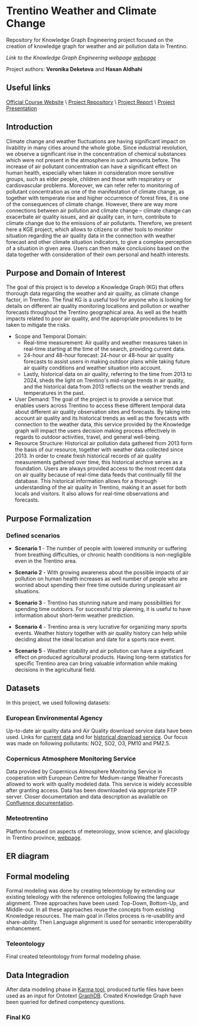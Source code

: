 # Trentino Weather and Climate Change
Repository for Knowledge Graph Engineering project focused on the creation of knowledge graph for weather and air pollution data in Trentino.

*Link to the Knowledge Graph Engineering webpage [webpage](https://unitn-knowledge-graph-engineering.github.io/KGE2023-website/)*

Project authors: **Veronika Deketova** and **Hasan Aldhahi**

## Useful links
[Official Course Website](https://unitn-knowledge-graph-engineering.github.io/KGE2023-website/) \\
[Project Repository](https://github.com/deketver/Trentino_weather_climate_change) \\
[Project Report]() \\
[Project Presentation]()

## Introduction
Climate change and weather fluctuations are having significant impact on livability in many cities around the whole globe. Since industrial revolution, we observe a significant rise in the concentration of chemical substances which were not present in the atmosphere in such amounts before. The increase of air pollutant concentration can have a significant effect on human health, especially when taken in consideration more sensitive groups, such as elder people, children
and those with respiratory or cardiovascular problems. Moreover, we can refer refer to monitoring of pollutant concentration as one of the manifestation of climate change, as together with temperate rise and higher occurrence of forest fires, it is one of the consequences of climate
change. However, there are way more connections between air pollution and climate change – climate change can exacerbate air quality issues, and air quality can, in turn, contribute to climate change due to the emissions of air pollutants.
Therefore, we present here a KGE project, which allows to citizens or other tools to monitor
situation regarding the air quality data in the connection with weather forecast and other climate
situation indicators, to give a complex perception of a situation in given area. Users can then
make conclusions based on the data together with consideration of their own personal and
health interests.

## Purpose and Domain of Interest
The goal of this project is to develop a Knowledge Graph (KG) that offers thorough data regarding the weather and air quality, as climate change factor, in Trentino. The final KG is a useful tool for anyone who is looking for details on different air quality monitoring locations and pollution or weather forecasts throughout the Trentino geographical area. As well as the health impacts related to poor air quality, and the appropriate procedures to be taken to mitigate the risks. 
- Scope and Temporal Domain: 
  - Real-time measurement: Air quality and weather measures taken in real-time starting at the time of the search, providing current data.
  - 24-hour and 48-hour forecast: 24-hour or 48-hour air quality forecasts to assist users in making outdoor plans while taking future air quality conditions and weather situation into account.
  - Lastly, historical data on air quality, referring to the time from 2013 to 2024, sheds the light on Trentino's mid-range trends in air quality, and the historical data from 2013 reflects on the weather trends and temperatures in the past. 
- User Demand:
 The goal of the project is to provide a service that enables users across Trentino to access these different temporal data about different air quality observation sites and forecasts. By taking into account air quality and its historical trends as well as the forecasts with connection to the weather data, this service provided by the Knowledge graph will impact the users decision making process effectively in regards to outdoor activities, travel, and general well-being.
- Resource Structure:
Historical air pollution data gathered from 2013 form the basis of our resource, together with weather data collected since 2013. In order to create fresh historical records of air quality measurements gathered over time, this historical archive serves as a foundation. Users are always provided access to the most recent data on air quality because of real-time data feeds that continually fill the database. This historical information allows for a thorough understanding of the air quality in Trentino, making it an asset for both locals and visitors. It also allows for real-time observations and forecasts.

## Purpose Formalization
### Defined scenarios

- **Scenario 1** - The number of people with lowered immunity or suffering from breathing difficulties, or chronic health conditions is non-negligible even in the Trentino area. 

- **Scenario 2** - With growing awareness about the possible impacts of air pollution on human health increases as well number of people who are worried about spending their free time outside during unpleasant air situations. 

- **Scenario 3** - Trentino has stunning nature and many possibilities for spending time outdoors. For successful trip planning, it is useful to have information about short-term weather prediction.

- **Scenario 4** - Trentino area is very lucrative for organizing many sports events. Weather history together with air quality history can help while deciding about the ideal location and date for a sports race event.

- **Scenario 5** - Weather stability and air pollution can have a significant effect on produced agricultural products. Having long-term statistics for specific Trentino area can bring valuable information while making decisions in the agricultural field.

## Datasets
In this project, we used following datasets:
### European Environmental Agency
Up-to-date air quality data and Air Quality download service data have been used. Links for [current data](https://www.eea.europa.eu/data-and-maps/explore-interactive-maps/up-to-date-air-quality-data) and for [historical download service](https://www.eea.europa.eu/en/datahub/datahubitem-view/778ef9f5-6293-4846-badd-56a29c70880d). 
Our focus was made on following pollutants: NO2, SO2, O3, PM10 and PM2.5.

### Copernicus Atmosphere Monitoring Service
Data provided by Copernicus Atmosphere Monitoring Service in cooperation with  European Centre for Medium-range Weather Forecasts allowed to work with quality modeled data.
This service is widely accessible after granting access. Data has been downloaded via appropriate FTP server. Closer documentation and data description as available on 
[Confluence documentation](https://confluence.ecmwf.int/display/CKB/FTP+access+to+CAMS+global+data).

### Meteotrentino 
Platform focused on aspects of meteorology, snow science, and glaciology in Trentino province, [webpage](https://www.meteotrentino.it/index.html##!/home).

## ER diagram

## Formal modeling
Formal modeling was done by creating teleontology by extending our existing teleology with the reference ontologies following the language alignment. Three approaches have been used: Top-Down, Bottom-Up, and Middle-out. In all these approaches reuse the concepts from existing Knowledge resources. The main goal in iTelos process is re-usability and share-ability. Then Language alignment is used for semantic interoperability enhancement. 

### Teleontology
Final created teleontology from formal modeling phase.

## Data Integradion

After data modeling phase in [Karma tool](https://usc-isi-i2.github.io/karma/), produced turtle files have been used as an input for Ontotext [GraphDB](https://www.ontotext.com/products/graphdb/). Created Knowledge Graph have been queried for defined competency questions.

### Final KG

